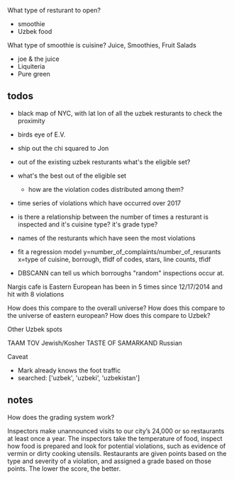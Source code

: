 
What type of resturant to open?
- smoothie
- Uzbek food

What type of smoothie is cuisine?
Juice, Smoothies, Fruit Salads
- joe & the juice
- Liquiteria
- Pure green
	

todos
-----
- black map of NYC, with lat lon of all the uzbek resturants to check the proximity
- birds eye of E.V.
- ship out the chi squared to Jon
- out of the existing uzbek resturants what's the eligible set?
- what's the best out of the eligible set
	- how are the violation codes distributed among them?


- time series of violations which have occurred over 2017
- is there a relationship between the number of times a resturant is inspected and it's cuisine type? it's grade type?
- names of the resturants which have seen the most violations
- fit a regression model 
y=number_of_complaints/number_of_resurants
x=type of cuisine, borrough, tfidf of codes, stars, line counts, tfidf 

- DBSCANN can tell us which borroughs "random" inspections occur at.


Nargis cafe is Eastern European
has been in 5 times since 12/17/2014 and hit with 8 violations

How does this compare to the overall universe? How does this compare to the universe of eastern european?
How does this compare to Uzbek?

Other Uzbek spots

TAAM TOV
	Jewish/Kosher
TASTE OF SAMARKAND
	Russian	


Caveat 
- Mark already knows the foot traffic
- searched: ['uzbek', 'uzbeki', 'uzbekistan']


notes
--
How does the grading system work?

Inspectors make unannounced visits to our city’s 24,000 or so restaurants at least once a year. The inspectors take the temperature of food, inspect how food is prepared and look for potential violations, such as evidence of vermin or dirty cooking utensils. Restaurants are given points based on the type and severity of a violation, and assigned a grade based on those points. The lower the score, the better.